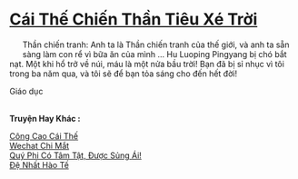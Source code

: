 <a href="https://truyentiki.com/cai-the-chien-than-tieu-xe-troi.33724/" title="Cái Thế Chiến Thần Tiêu Xé Trời"><h1>Cái Thế Chiến Thần Tiêu Xé Trời</h1></a><div style="display:table"><img align="right" style="float: left; padding: 10px;" src="https://truyentiki.com/images/story/200x260/33724.jpg" alt="">Thần chiến tranh: Anh ta là Thần chiến tranh của thế giới, và anh ta sẵn sàng làm con rể vì bữa ăn của mình ... Hu Luoping Pingyang bị chó bắt nạt. Một khi hổ trở về núi, máu là một nửa bầu trời! Bạn đã bị sỉ nhục vì tôi trong ba năm qua, và tôi sẽ để bạn tỏa sáng cho đến hết đời! <p></p> Giáo dục</div><p><br><b>Truyện Hay Khác :</b></p><a href="https://truyentiki.com/cong-cao-cai-the.33723/" alt="Công Cao Cái Thế">Công Cao Cái Thế</a><br/><a href="https://www.pinterest.com/pin/594756694531324798" alt="Wechat Chi Mắt">Wechat Chi Mắt</a><br/><a href="https://github.com/nownovels/top500/tree/master/truyenhay/33863/" alt="Quý Phi Có Tâm Tật, Được Sủng Ái!">Quý Phi Có Tâm Tật, Được Sủng Ái!</a><br/><a href="https://github.com/nownovels/top500/tree/master/truyenhay/33939/" alt="Đệ Nhất Hào Tế">Đệ Nhất Hào Tế</a><br/>